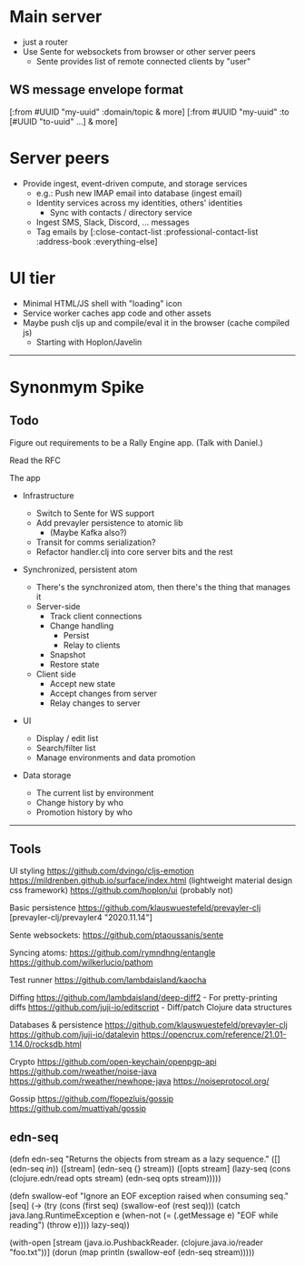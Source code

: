 
# Main server

* just a router
* Use Sente for websockets from browser or other server peers
  * Sente provides list of remote connected clients by "user"

## WS message envelope format

[:from #UUID "my-uuid" :domain/topic & more]
[:from #UUID "my-uuid" :to [#UUID "to-uuid" ...] & more]


# Server peers

* Provide ingest, event-driven compute, and storage services
  * e.g.: Push new IMAP email into database (ingest email)
  * Identity services across my identities, others' identities
    * Sync with contacts / directory service
  * Ingest SMS, Slack, Discord, ... messages
  * Tag emails by [:close-contact-list :professional-contact-list :address-book :everything-else]

# UI tier

* Minimal HTML/JS shell with "loading" icon
* Service worker caches app code and other assets
* Maybe push cljs up and compile/eval it in the browser (cache compiled js)
  * Starting with Hoplon/Javelin

-----

# Synonmym Spike

## Todo

Figure out requirements to be a Rally Engine app.  (Talk with Daniel.)

Read the RFC

The app

* Infrastructure
  * Switch to Sente for WS support
  * Add prevayler persistence to atomic lib
    * (Maybe Kafka also?)
  * Transit for comms serialization?
  * Refactor handler.clj into core server bits and the rest

* Synchronized, persistent atom
  * There's the synchronized atom, then there's the thing that manages it
  * Server-side
    * Track client connections
    * Change handling
      * Persist
      * Relay to clients
    * Snapshot
    * Restore state
  * Client side
    * Accept new state
    * Accept changes from server
    * Relay changes to server

* UI
  * Display / edit list
  * Search/filter list
  * Manage environments and data promotion

* Data storage
  * The current list by environment
  * Change history by who
  * Promotion history by who


---------------------------------------------------------------------------------------------------

## Tools

UI styling
https://github.com/dvingo/cljs-emotion
https://mildrenben.github.io/surface/index.html  (lightweight material design css framework)
https://github.com/hoplon/ui  (probably not)


Basic persistence
https://github.com/klauswuestefeld/prevayler-clj [prevayler-clj/prevayler4 "2020.11.14"]


Sente websockets:
https://github.com/ptaoussanis/sente


Syncing atoms:
https://github.com/rymndhng/entangle
https://github.com/wilkerlucio/pathom


Test runner
https://github.com/lambdaisland/kaocha


Diffing
https://github.com/lambdaisland/deep-diff2 - For pretty-printing diffs
https://github.com/juji-io/editscript - Diff/patch Clojure data structures


Databases & persistence
https://github.com/klauswuestefeld/prevayler-clj
https://github.com/juji-io/datalevin
https://opencrux.com/reference/21.01-1.14.0/rocksdb.html

Crypto
https://github.com/open-keychain/openpgp-api
https://github.com/rweather/noise-java
https://github.com/rweather/newhope-java
https://noiseprotocol.org/

Gossip
https://github.com/flopezluis/gossip
https://github.com/muattiyah/gossip


## edn-seq

(defn edn-seq
  "Returns the objects from stream as a lazy sequence."
  ([]
     (edn-seq *in*))
  ([stream]
     (edn-seq {} stream))
  ([opts stream]
     (lazy-seq (cons (clojure.edn/read opts stream) (edn-seq opts stream)))))

(defn swallow-eof
  "Ignore an EOF exception raised when consuming seq."
  [seq]
  (-> (try
        (cons (first seq) (swallow-eof (rest seq)))
        (catch java.lang.RuntimeException e
          (when-not (= (.getMessage e) "EOF while reading")
            (throw e))))
      lazy-seq))

(with-open [stream (java.io.PushbackReader. (clojure.java.io/reader "foo.txt"))]
  (dorun (map println (swallow-eof (edn-seq stream)))))
